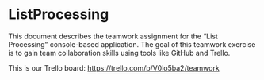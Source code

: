 # ListProcessing
This document describes the teamwork assignment for the “List Processing” console-based application. The goal of this teamwork exercise is to gain team collaboration skills using tools like GitHub and Trello.

This is our Trello board: https://trello.com/b/V0lo5ba2/teamwork
